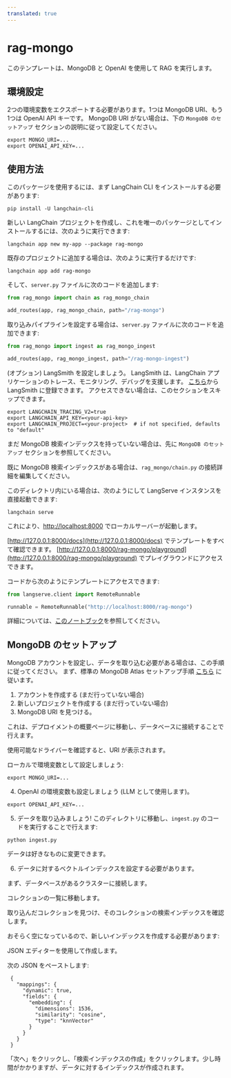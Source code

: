 ```yaml
---
translated: true
---
```


# rag-mongo

このテンプレートは、MongoDB と OpenAI を使用して RAG を実行します。

## 環境設定

2つの環境変数をエクスポートする必要があります。1つは MongoDB URI、もう1つは OpenAI API キーです。
MongoDB URI がない場合は、下の `MongoDB のセットアップ` セクションの説明に従って設定してください。

```shell
export MONGO_URI=...
export OPENAI_API_KEY=...
```

## 使用方法

このパッケージを使用するには、まず LangChain CLI をインストールする必要があります:

```shell
pip install -U langchain-cli
```

新しい LangChain プロジェクトを作成し、これを唯一のパッケージとしてインストールするには、次のように実行できます:

```shell
langchain app new my-app --package rag-mongo
```

既存のプロジェクトに追加する場合は、次のように実行するだけです:

```shell
langchain app add rag-mongo
```

そして、`server.py` ファイルに次のコードを追加します:

```python
from rag_mongo import chain as rag_mongo_chain

add_routes(app, rag_mongo_chain, path="/rag-mongo")
```

取り込みパイプラインを設定する場合は、`server.py` ファイルに次のコードを追加できます:

```python
from rag_mongo import ingest as rag_mongo_ingest

add_routes(app, rag_mongo_ingest, path="/rag-mongo-ingest")
```

(オプション) LangSmith を設定しましょう。
LangSmith は、LangChain アプリケーションのトレース、モニタリング、デバッグを支援します。
[こちら](https://smith.langchain.com/)から LangSmith に登録できます。
アクセスできない場合は、このセクションをスキップできます。

```shell
export LANGCHAIN_TRACING_V2=true
export LANGCHAIN_API_KEY=<your-api-key>
export LANGCHAIN_PROJECT=<your-project>  # if not specified, defaults to "default"
```

まだ MongoDB 検索インデックスを持っていない場合は、先に `MongoDB のセットアップ` セクションを参照してください。

既に MongoDB 検索インデックスがある場合は、`rag_mongo/chain.py` の接続詳細を編集してください。

このディレクトリ内にいる場合は、次のようにして LangServe インスタンスを直接起動できます:

```shell
langchain serve
```

これにより、[http://localhost:8000](http://localhost:8000) でローカルサーバーが起動します。

[http://127.0.0.1:8000/docs](http://127.0.0.1:8000/docs) でテンプレートをすべて確認できます。
[http://127.0.0.1:8000/rag-mongo/playground](http://127.0.0.1:8000/rag-mongo/playground) でプレイグラウンドにアクセスできます。

コードから次のようにテンプレートにアクセスできます:

```python
from langserve.client import RemoteRunnable

runnable = RemoteRunnable("http://localhost:8000/rag-mongo")
```

詳細については、[このノートブック](https://colab.research.google.com/drive/1cr2HBAHyBmwKUerJq2if0JaNhy-hIq7I#scrollTo=TZp7_CBfxTOB)を参照してください。

## MongoDB のセットアップ

MongoDB アカウントを設定し、データを取り込む必要がある場合は、この手順に従ってください。
まず、標準の MongoDB Atlas セットアップ手順 [こちら](https://www.mongodb.com/docs/atlas/getting-started/) に従います。

1. アカウントを作成する (まだ行っていない場合)
2. 新しいプロジェクトを作成する (まだ行っていない場合)
3. MongoDB URI を見つける。

これは、デプロイメントの概要ページに移動し、データベースに接続することで行えます。

使用可能なドライバーを確認すると、URI が表示されます。

ローカルで環境変数として設定しましょう:

```shell
export MONGO_URI=...
```

4. OpenAI の環境変数も設定しましょう (LLM として使用します)。

```shell
export OPENAI_API_KEY=...
```

5. データを取り込みましょう! このディレクトリに移動し、`ingest.py` のコードを実行することで行えます:

```shell
python ingest.py
```

データは好きなものに変更できます。

6. データに対するベクトルインデックスを設定する必要があります。

まず、データベースがあるクラスターに接続します。

コレクションの一覧に移動します。

取り込んだコレクションを見つけ、そのコレクションの検索インデックスを確認します。

おそらく空になっているので、新しいインデックスを作成する必要があります:

JSON エディターを使用して作成します。

次の JSON をペーストします:

```text
 {
   "mappings": {
     "dynamic": true,
     "fields": {
       "embedding": {
         "dimensions": 1536,
         "similarity": "cosine",
         "type": "knnVector"
       }
     }
   }
 }
```

「次へ」をクリックし、「検索インデックスの作成」をクリックします。少し時間がかかりますが、データに対するインデックスが作成されます。
